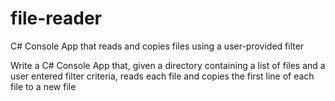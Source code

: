 # file-reader
C# Console App that reads and copies files using a user-provided filter

Write a C# Console App that, given a directory containing a list of 
files and a user entered filter criteria, reads each file and copies 
the first line of each file to a new file